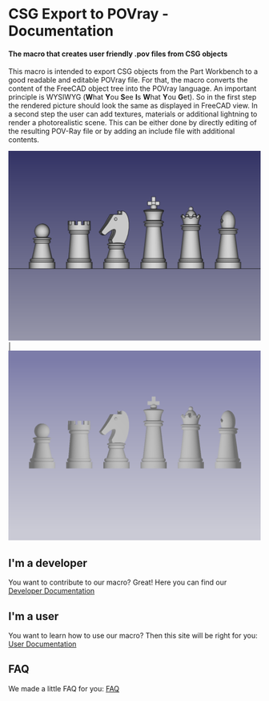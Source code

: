 # CSG Export to POVray - Documentation
#### The macro that creates user friendly .pov files from CSG objects

This macro is intended to export CSG objects from the Part Workbench to a good readable and editable POVray file. For that, the macro converts the content of the FreeCAD object tree into the POVray language.
An important principle is WYSIWYG (**W**hat **Y**ou **S**ee **I**s **W**hat **Y**ou **G**et). So in the first step the rendered picture should look the same as displayed in FreeCAD view.
In a second step the user can add textures, materials or additional lightning to render a photorealistic scene.
This can be either done by directly editing of the resulting POV-Ray file or by adding an include file with additional contents.

![Normal FreeCAD View]( ./img/Chess/Chess_01.png "Here is the normal FreeCAD view with some CSG Chessfigures")| ![Simple POV-Ray rendering]( ./img/Chess/Chess_02.png "This is what you should get if you try our macro the first time")

## I'm a developer
You want to contribute to our macro? Great! Here you can find our [Developer Documentation](developer.md)

## I'm a user
You want to learn how to use our macro? Then this site will be right for you: [User Documentation](user.md)

## FAQ
We made a little FAQ for you: [FAQ](FAQ.md)
